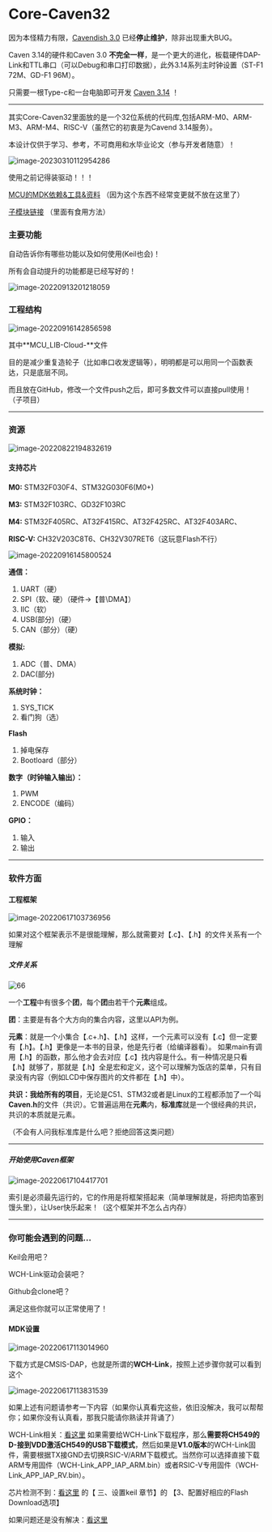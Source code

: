 # Core-Caven32

因为本怪精力有限，[Cavendish 3.0](https://github.com/SwiperWitty/MCU-Cavendish) 已经**停止维护**，除非出现重大BUG。

Caven 3.14的硬件和Caven 3.0 **不完全一样**，是一个更大的进化，板载硬件DAP-Link和TTL串口（可以Debug和串口打印数据），此外3.14系列主时钟设置（ST-F1 72M、GD-F1 96M）。

只需要一根Type-c和一台电脑即可开发 [Caven 3.14](https://github.com/SwiperWitty/Core-Caven32) ！

_____

其实Core-Caven32里面放的是一个32位系统的代码库,包括ARM-M0、ARM-M3、ARM-M4、RISC-V（虽然它的初衷是为Cavend 3.14服务）。

本设计仅供于学习、参考，不可商用和水毕业论文（参与开发者随意）！

![image-20230310112954286](https://gitee.com/Swiper_witty/caven_img/raw/master/img/202303101129356.png)

使用之前记得装驱动！！！

[MCU的MDK依赖&工具&资料](https://github.com/SwiperWitty/MCU_Pack-Datasheet_Lib) （因为这个东西不经常变更就不放在这里了）

[子模块链接](https://github.com/SwiperWitty/MCU_LIB-Cloud-) （里面有食用方法）





### 主要功能

自动告诉你有哪些功能以及如何使用(Keil也会)！

所有会自动提升的功能都是已经写好的！

![image-20220913201218059](https://raw.githubusercontent.com/SwiperWitty/img/main/img/image-20220913201218059.png)



### 工程结构

![image-20220916142856598](https://raw.githubusercontent.com/SwiperWitty/img/main/img/image-20220916142856598.png)

其中**MCU_LIB-Cloud-**文件

​	目的是减少重复造轮子（比如串口收发逻辑等），明明都是可以用同一个函数表达，只是底层不同。

而且放在GitHub，修改一个文件push之后，即可多数文件可以直接pull使用！（子项目）

___

### 资源

![image-20220822194832619](https://raw.githubusercontent.com/SwiperWitty/img/main/img/image-20220822194832619.png)

#### 支持芯片

**M0:**	STM32F030F4、STM32G030F6(M0+)

**M3:**	STM32F103RC、GD32F103RC

**M4:**	STM32F405RC、AT32F415RC、AT32F425RC、AT32F403ARC、

**RISC-V:**	CH32V203C8T6、CH32V307RET6（这玩意Flash不行）

![image-20220916145800524](https://raw.githubusercontent.com/SwiperWitty/img/main/img/image-20220916145800524.png)

**通信：**

1. UART（硬）
2. SPI（软、硬）（硬件->【普\DMA】）
3. IIC（软）
4. USB(部分)（硬）
5. CAN（部分）（硬）

**模拟:**

1. ADC（普、DMA）
2. DAC(部分)

**系统时钟：**

1. SYS_TICK
2. 看门狗（选）

**Flash**

1. 掉电保存
2. Bootloard（部分）

**数字（时钟输入输出）：**

1. PWM
2. ENCODE（编码）

**GPIO：**

1. 输入
2. 输出



_____

### 软件方面

#### 工程框架

![image-20220617103736956](https://raw.githubusercontent.com/SwiperWitty/img/main/img/image-20220617103736956.png)

如果对这个框架表示不是很能理解，那么就需要对【.c】、【.h】的文件关系有一个理解

##### 文件关系

![66](https://raw.githubusercontent.com/SwiperWitty/img/main/img/66.png)

一个**工程**中有很多个**团**，每个**团**由若干个**元素**组成。

**团**：主要是有各个大方向的集合内容，这里以API为例。

**元素**：就是一个小集合【.c+.h】、【.h】这样，一个元素可以没有【.c】但一定要有【.h】。【.h】更像是一本书的目录，他是先行者（给编译器看）。		如果main有调用【.h】的函数，那么他才会去对应【.c】找内容是什么。有一种情况是只看【.h】就够了，那就是【.h】全是宏和定义，这个可以理解为饭店的菜单，只有目录没有内容（例如LCD中保存图片的文件都在【.h】中）。

**共识：**我给**所有的项目**，无论是C51、STM32或者是Linux的工程都添加了一个叫**Caven.h**的文件（共识）。它普遍运用在**元素**内，**标准库**就是一个很经典的共识，共识的本质就是元素。

（不会有人问我标准库是什么吧？拒绝回答这类问题）

____

##### 开始使用Caven框架

![image-20220617104417701](https://raw.githubusercontent.com/SwiperWitty/img/main/img/image-20220617104417701.png)

索引是必须最先运行的，它的作用是将框架搭起来（简单理解就是，将把肉馅塞到馒头里），让User快乐起来！（这个框架并不怎么占内存）



---

### 你可能会遇到的问题...

Keil会用吧？

WCH-Link驱动会装吧？

Github会clone吧？

满足这些你就可以正常使用了！



#### MDK设置

![image-20220617113014960](https://raw.githubusercontent.com/SwiperWitty/img/main/img/image-20220617113014960.png)

下载方式是CMSIS-DAP，也就是所谓的**WCH-Link**，按照上述步骤你就可以看到这个

![image-20220617113831539](https://raw.githubusercontent.com/SwiperWitty/img/main/img/image-20220617113831539.png)

如果上述有问题请参考一下内容（如果你认真看完这些，依旧没解决，我可以帮帮你；如果你没有认真看，那我只能请你熟读并背诵了）

WCH-Link相关：[看这里](https://www.wch.cn/downloads/WCH-LinkUserManual_PDF.html)
如果需要给WCH-Link下载程序，那么**需要将CH549的D-接到VDD激活CH549的USB下载模式**，然后如果是**V1.0版本**的WCH-Link固件，需要根据TX接GND去切换RSIC-V/ARM下载模式。当然你可以选择直接下载ARM专用固件（WCH-Link_APP_IAP_ARM.bin）或者RSIC-V专用固件（WCH-Link_APP_IAP_RV.bin）。

芯片检测不到：[看这里](https://blog.csdn.net/ReCclay/article/details/103449476)   的【 三、设置keil 章节】的 【3、配置好相应的Flash Download选项】

如果问题还是没有解决：[看这里](https://www.baidu.com/)
